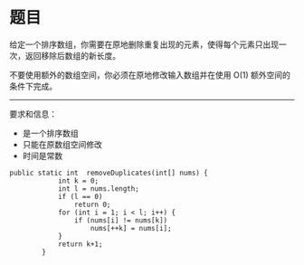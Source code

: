 # 题目
 给定一个排序数组，你需要在原地删除重复出现的元素，使得每个元素只出现一次，返回移除后数组的新长度。

不要使用额外的数组空间，你必须在原地修改输入数组并在使用 O(1) 额外空间的条件下完成。

***
要求和信息：
* 是一个排序数组
* 只能在原数组空间修改 
* 时间是常数

```
public static int  removeDuplicates(int[] nums) {
            int k = 0;
            int l = nums.length;
            if (l == 0)
                return 0;
            for (int i = 1; i < l; i++) {
                if (nums[i] != nums[k])
                    nums[++k] = nums[i];
            }
            return k+1;
        }
```